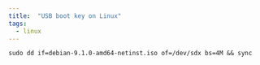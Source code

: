 ```yaml
---
title:  "USB boot key on Linux"
tags:
  - linux
---
```


```shell
sudo dd if=debian-9.1.0-amd64-netinst.iso of=/dev/sdx bs=4M && sync
```